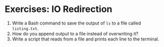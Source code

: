 # Exercises: IO Redirection

1. Write a Bash command to save the output of `ls` to a file called `listing.txt`.
2. How do you append output to a file instead of overwriting it?
3. Write a script that reads from a file and prints each line to the terminal.
